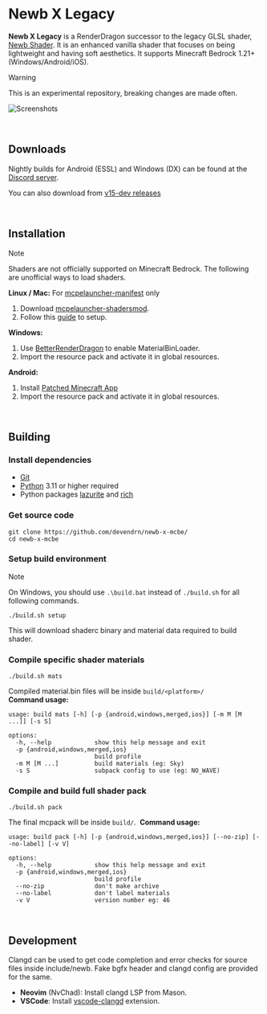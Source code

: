 # Newb X Legacy

**Newb X Legacy** is a RenderDragon successor to the legacy GLSL shader, [Newb Shader](https://github.com/devendrn/newb-shader-mcbe). It is an enhanced vanilla shader that focuses on being lightweight and having soft aesthetics. It supports Minecraft Bedrock 1.21+ (Windows/Android/iOS).

> [!WARNING]
> This is an experimental repository, breaking changes are made often.

![Screenshots](docs/screenshots.jpg "Newb X Legacy 15.47, MCBE 1.21.0")

<br>

## Downloads

Nightly builds for Android (ESSL) and Windows (DX) can be found at the [Discord server](https://discord.gg/newb-community-844591537430069279).

You can also download from [v15-dev releases](https://github.com/devendrn/newb-x-mcbe/releases/tag/v15-dev)

<br>

## Installation

> [!NOTE]
> Shaders are not officially supported on Minecraft Bedrock. The following are unofficial ways to load shaders.

**Linux / Mac:** For [mcpelauncher-manifest](https://mcpelauncher.readthedocs.io/en/latest/getting_started/index.html) only
1. Download [mcpelauncher-shadersmod](https://github.com/GameParrot/mcpelauncher-shadersmod/releases/latest).
2. Follow this [guide](https://faizul118.github.io/guides/shadersmodinstallation) to setup.

**Windows:**
1. Use [BetterRenderDragon](https://github.com/ddf8196/BetterRenderDragon) to enable MaterialBinLoader.
2. Import the resource pack and activate it in global resources.

**Android:**
1. Install [Patched Minecraft App](https://devendrn.github.io/renderdragon-shaders/shaders/installation/android#using-patch-app)
2. Import the resource pack and activate it in global resources.

<br>

## Building

### Install dependencies
- [Git](https://git-scm.com/)
- [Python](https://www.python.org/) 3.11 or higher required
- Python packages [lazurite](https://veka0.github.io/lazurite/#installation) and [rich](https://rich.readthedocs.io/en/stable/introduction.html#installation)

### Get source code
```
git clone https://github.com/devendrn/newb-x-mcbe/
cd newb-x-mcbe
```

### Setup build environment
> [!NOTE]
> On Windows, you should use `.\build.bat` instead of `./build.sh` for all following commands. 
```
./build.sh setup
```
This will download shaderc binary and material data required to build shader.

### Compile specific shader materials
```
./build.sh mats
```  
Compiled material.bin files will be inside `build/<platform>/`  
**Command usage:**
```
usage: build mats [-h] [-p {android,windows,merged,ios}] [-m M [M ...]] [-s S]

options:
  -h, --help            show this help message and exit
  -p {android,windows,merged,ios}
                        build profile
  -m M [M ...]          build materials (eg: Sky)
  -s S                  subpack config to use (eg: NO_WAVE)
```

### Compile and build full shader pack
```
./build.sh pack
```
The final mcpack will be inside `build/`.  
**Command usage:**
```
usage: build pack [-h] [-p {android,windows,merged,ios}] [--no-zip] [--no-label] [-v V]

options:
  -h, --help            show this help message and exit
  -p {android,windows,merged,ios}
                        build profile
  --no-zip              don't make archive
  --no-label            don't label materials
  -v V                  version number eg: 46
```

<br>

## Development

Clangd can be used to get code completion and error checks for source files inside include/newb. Fake bgfx header and clangd config are provided for the same.
- **Neovim** (NvChad): Install clangd LSP from Mason.
- **VSCode**: Install [vscode-clangd](https://marketplace.visualstudio.com/items?itemName=llvm-vs-code-extensions.vscode-clangd) extension.
